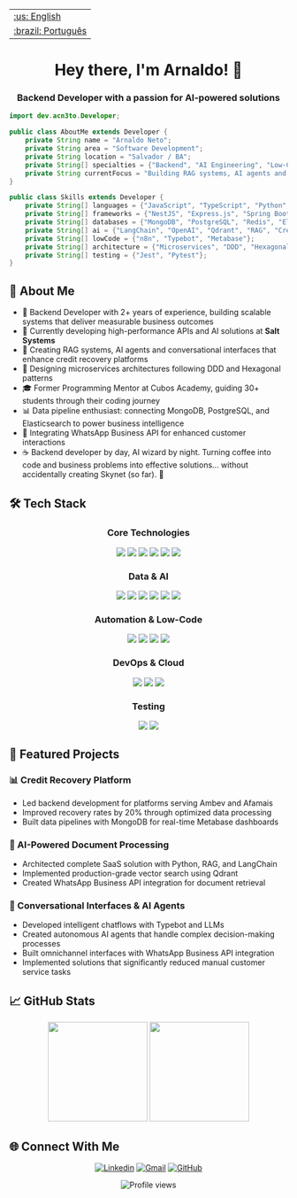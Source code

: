 <table>
 <tr><td><a href="https://github.com/acn3to/acn3to/blob/main/readme.md">:us: English</a></td></tr>
 <tr><td><a href="https://github.com/acn3to/acn3to/blob/main/readme-ptBR.md">:brazil: Português</a></td></tr>
</table>

<div align="center">
  <h1>Hey there, I'm Arnaldo! 👋</h1>
  <h3>Backend Developer with a passion for AI-powered solutions</h3>
</div>

```java
import dev.acn3to.Developer;

public class AboutMe extends Developer {
    private String name = "Arnaldo Neto";
    private String area = "Software Development";
    private String location = "Salvador / BA";
    private String[] specialties = {"Backend", "AI Engineering", "Low-Code", "Cloud Infrastructure"};
    private String currentFocus = "Building RAG systems, AI agents and conversational interfaces with LLMs";
}

public class Skills extends Developer {
    private String[] languages = {"JavaScript", "TypeScript", "Python", "Java"};
    private String[] frameworks = {"NestJS", "Express.js", "Spring Boot", "Angular"};
    private String[] databases = {"MongoDB", "PostgreSQL", "Redis", "Elasticsearch"};
    private String[] ai = {"LangChain", "OpenAI", "Qdrant", "RAG", "CrewAI", "AI Agents"};
    private String[] lowCode = {"n8n", "Typebot", "Metabase"};
    private String[] architecture = {"Microservices", "DDD", "Hexagonal Architecture", "RESTful APIs"};
    private String[] testing = {"Jest", "Pytest"};
}
```

## 💫 About Me

- 🚀 Backend Developer with 2+ years of experience, building scalable systems that deliver measurable business outcomes
- 💼 Currently developing high-performance APIs and AI solutions at **Salt Systems**
- 🤖 Creating RAG systems, AI agents and conversational interfaces that enhance credit recovery platforms
- 🧩 Designing microservices architectures following DDD and Hexagonal patterns
- 🎓 Former Programming Mentor at Cubos Academy, guiding 30+ students through their coding journey
- 📊 Data pipeline enthusiast: connecting MongoDB, PostgreSQL, and Elasticsearch to power business intelligence
- 💬 Integrating WhatsApp Business API for enhanced customer interactions
- ☕ Backend developer by day, AI wizard by night. Turning coffee into code and business problems into effective solutions... without accidentally creating Skynet (so far). 🤖

## 🛠️ Tech Stack

<div align="center">
  
### Core Technologies
  
<img src="https://img.shields.io/badge/Node%20js-339933?style=for-the-badge&logo=nodedotjs&logoColor=white" />
<img src="https://img.shields.io/badge/TypeScript-007ACC?style=for-the-badge&logo=typescript&logoColor=white" />
<img src="https://img.shields.io/badge/Python-FFD43B?style=for-the-badge&logo=python&logoColor=blue" />
<img src="https://img.shields.io/badge/nestjs-E0234E?style=for-the-badge&logo=nestjs&logoColor=white" />
<img src="https://img.shields.io/badge/Java-ED8B00?style=for-the-badge&logo=openjdk&logoColor=white" />
<img src="https://img.shields.io/badge/Spring%20Boot-6DB33F?style=for-the-badge&logo=springboot&logoColor=white" />

### Data & AI
  
<img src="https://img.shields.io/badge/MongoDB-4EA94B?style=for-the-badge&logo=mongodb&logoColor=white" />
<img src="https://img.shields.io/badge/PostgreSQL-316192?style=for-the-badge&logo=postgresql&logoColor=white" />
<img src="https://img.shields.io/badge/LangChain-121212?style=for-the-badge&logo=langchain&logoColor=white" />
<img src="https://img.shields.io/badge/OpenAI-412991?style=for-the-badge&logo=openai&logoColor=white" />
<img src="https://img.shields.io/badge/Qdrant-121212?style=for-the-badge&logo=qdrant&logoColor=white" />
<img src="https://img.shields.io/badge/Elasticsearch-005571?style=for-the-badge&logo=elasticsearch&logoColor=white" />

### Automation & Low-Code
  
<img src="https://img.shields.io/badge/n8n-121212?style=for-the-badge&logo=n8n&logoColor=white" />
<img src="https://img.shields.io/badge/Typebot-5E5CE6?style=for-the-badge&logo=typebot&logoColor=white" />
<img src="https://img.shields.io/badge/WhatsApp-25D366?style=for-the-badge&logo=whatsapp&logoColor=white" />
<img src="https://img.shields.io/badge/Metabase-509EE3?style=for-the-badge&logo=metabase&logoColor=white" />

### DevOps & Cloud
  
<img src="https://img.shields.io/badge/Docker-2CA5E0?style=for-the-badge&logo=docker&logoColor=white" />
<img src="https://img.shields.io/badge/Amazon_AWS-232F3E?style=for-the-badge&logo=aws&logoColor=white" />
<img src="https://img.shields.io/badge/Github%20Actions-282a2e?style=for-the-badge&logo=githubactions&logoColor=367cfe" />

### Testing
  
<img src="https://img.shields.io/badge/Jest-C21325?style=for-the-badge&logo=jest&logoColor=white" />
<img src="https://img.shields.io/badge/Pytest-0A9EDC?style=for-the-badge&logo=pytest&logoColor=white" />
</div>

## 🚀 Featured Projects

### 📊 Credit Recovery Platform
- Led backend development for platforms serving Ambev and Afamais
- Improved recovery rates by 20% through optimized data processing
- Built data pipelines with MongoDB for real-time Metabase dashboards

### 🤖 AI-Powered Document Processing
- Architected complete SaaS solution with Python, RAG, and LangChain
- Implemented production-grade vector search using Qdrant
- Created WhatsApp Business API integration for document retrieval

### 💬 Conversational Interfaces & AI Agents
- Developed intelligent chatflows with Typebot and LLMs
- Created autonomous AI agents that handle complex decision-making processes
- Built omnichannel interfaces with WhatsApp Business API integration
- Implemented solutions that significantly reduced manual customer service tasks

## 📈 GitHub Stats

<div align="center">
  <img height="180em" src="https://github-readme-stats.vercel.app/api?username=acn3to&theme=tokyonight&show_icons=true" />
  <img height="180em" src="https://github-readme-streak-stats.herokuapp.com/?user=acn3to&theme=tokyonight" />
</div>

## 🌐 Connect With Me

<div align="center">
 
[![Linkedin](https://img.shields.io/badge/-Arnaldo_Neto-0077B5?style=flat-square&logo=Linkedin&logoColor=white&link=https://www.linkedin.com/in/arnaldo-fullstack)](https://www.linkedin.com/in/arnaldo-fullstack)
[![Gmail](https://img.shields.io/badge/-costanetoow@email.com-D14836?style=flat-square&logo=Gmail&logoColor=white&link=mailto:costanetoow@email.com)](mailto:costanetoow@email.com)
[![GitHub](https://img.shields.io/github/followers/acn3to?label=follow&style=social)](https://github.com/acn3to)

</div>

<div align="center">
  <img src="https://komarev.com/ghpvc/?username=acn3to&color=blueviolet&style=flat-square" alt="Profile views" />
</div>
